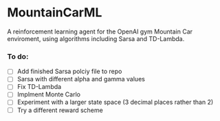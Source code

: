 # MountainCarML #

A reinforcement learning agent for the OpenAI gym Mountain Car enviroment, using algorithms including Sarsa and TD-Lambda.

### To do: ###
- [ ] Add finished Sarsa polciy file to repo
- [ ] Sarsa with different alpha and gamma values
- [ ] Fix TD-Lambda
- [ ] Implment Monte Carlo
- [ ] Experiment with a larger state space (3 decimal places rather than 2) 
- [ ] Try a different reward scheme

